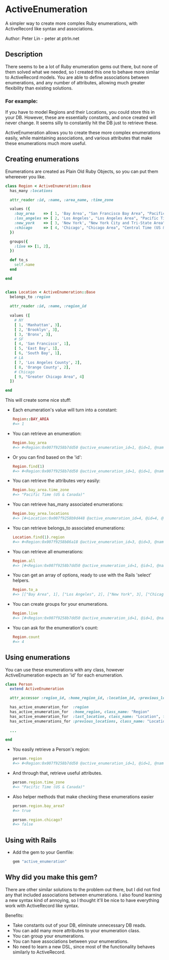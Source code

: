 ActiveEnumeration
=====================

A simpler way to create more complex Ruby enumerations, with ActiveRecord like syntax and associations.

Author: Peter Lin - peter at ptrln.net

## Description

There seems to be a lot of Ruby enumeration gems out there, but none of them solved what we needed, so I created this one to behave more similar to ActiveRecord models. You are able to define associations between enumerations, and any number of attributes, allowing much greater flexibility than existing solutions.

### For example:

If you have to model Regions and their Locations, you could store this in your DB. However, these are essentially constants, and once created will never change. It seems silly to constantly hit the DB just to retrieve these.

ActiveEnumeration allows you to create these more complex enumerations easily, while maintaining associations, and various attributes that make these enumerations much more useful.

## Creating enumerations

Enumerations are created as Plain Old Ruby Objects, so you can put them whereever you like.

``` ruby
class Region < ActiveEnumeration::Base
  has_many :locations

  attr_reader :id, :name, :area_name, :time_zone

  values ({
    :bay_area    => [ 1, 'Bay Area', "San Francisco Bay Area", "Pacific Time (US & Canada)"],
    :los_angeles => [ 2, 'Los Angeles', "Los Angeles Area", "Pacific Time (US & Canada)"],
    :new_york    => [ 3, 'New York', "New York City and Tri-State Area", "Eastern Time (US & Canada)"],
    :chicago     => [ 4, 'Chicago', "Chicago Area", "Central Time (US & Canada)"],
  })

  groups({
    :live => [1, 2],
  })

  def to_s
    self.name
  end

end
```

``` ruby

class Location < ActiveEnumeration::Base
  belongs_to :region
  
  attr_reader :id, :name, :region_id
  
  values ([
    # NY
    [ 1, 'Manhattan', 3],
    [ 2, 'Brooklyn', 3],
    [ 3, 'Bronx', 3],
    # SF
    [ 4, 'San Francisco', 1],
    [ 5, 'East Bay', 1],
    [ 6, 'South Bay', 1],
    # LA
    [ 7, 'Los Angeles County', 2],
    [ 8, 'Orange County', 2],
    # Chicago
    [ 9, "Greater Chicago Area", 4] 
  ])

end

```

This will create some nice stuff:

*   Each enumeration's value will turn into a constant:

    ``` ruby
    Region::BAY_AREA
    #=> 1
    ```

*   You can retrieve an enumeration:

    ``` ruby
    Region.bay_area
    #=> #<Region:0x007f9258b7dd50 @active_enumeration_id=1, @id=1, @name="Bay Area", @area_name="San Francisco Bay Area", @time_zone="Pacific Time (US & Canada)"> 
    ```

*   Or you can find based on the 'id':

    ``` ruby
    Region.find(1)
    #=> #<Region:0x007f9258b7dd50 @active_enumeration_id=1, @id=1, @name="Bay Area", @area_name="San Francisco Bay Area", @time_zone="Pacific Time (US & Canada)"> 
    ```

*   You can retrieve the attributes very easily:

    ``` ruby
    Region.bay_area.time_zone
    #=> "Pacific Time (US & Canada)"
    ```

*   You can retrieve has_many associated enumerations:
    ``` ruby
    Region.bay_area.locations
    #=> [#<Location:0x007f9258b9d448 @active_enumeration_id=4, @id=4, @name="San Francisco", @region_id=1>, #<Location:0x007f9258b9d240 @active_enumeration_id=5, @id=5, @name="East Bay", @region_id=1>, #<Location:0x007f9258b9cf98 @active_enumeration_id=6, @id=6, @name="South Bay", @region_id=1>] 
    ```

*   You can retrieve belongs_to associated enumerations:

    ``` ruby
    Location.find(1).region
    #=> #<Region:0x007f9258b86a18 @active_enumeration_id=3, @id=3, @name="New York", @area_name="New York City and Tri-State Area", @time_zone="Eastern Time (US & Canada)"> 
    ```
    
*   You can retrieve all enumerations:

    ``` ruby
    Region.all
    #=> [#<Region:0x007f9258b7dd50 @active_enumeration_id=1, @id=1, @name="Bay Area", @area_name="San Francisco Bay Area", @time_zone="Pacific Time (US & Canada)">, #<Region:0x007f9258b86db0 @active_enumeration_id=2, @id=2, @name="Los Angeles", @area_name="Los Angeles Area", @time_zone="Pacific Time (US & Canada)">, #<Region:0x007f9258b86a18 @active_enumeration_id=3, @id=3, @name="New York", @area_name="New York City and Tri-State Area", @time_zone="Eastern Time (US & Canada)">, #<Region:0x007f9258b86680 @active_enumeration_id=4, @id=4, @name="Chicago", @area_name="Chicago Area", @time_zone="Central Time (US & Canada)">]
    ```

*   You can get an array of options, ready to use with the Rails 'select' helpers.

    ``` ruby
    Region.to_a
    #=> [["Bay Area", 1], ["Los Angeles", 2], ["New York", 3], ["Chicago", 4]]
    ```

*   You can create groups for your enumerations.

    ``` ruby
    Region.live
    #=> [#<Region:0x007f9258b7dd50 @active_enumeration_id=1, @id=1, @name="Bay Area", @area_name="San Francisco Bay Area", @time_zone="Pacific Time (US & Canada)">, #<Region:0x007f9258b86db0 @active_enumeration_id=2, @id=2, @name="Los Angeles", @area_name="Los Angeles Area", @time_zone="Pacific Time (US & Canada)">]
    ```
*   You can ask for the enumeration's count:

    ``` ruby
    Region.count
    #=> 4
    ```


## Using enumerations

You can use these enumerations with any class, however ActiveEnumeration expects an 'id' for each enumeration.

``` ruby
class Person
  extend ActiveEnumeration

  attr_accessor :region_id, :home_region_id, :location_id, :previous_location_ids

  has_active_enumeration_for  :region
  has_active_enumeration_for  :home_region, class_name: "Region"
  has_active_enumeration_for  :last_location, class_name: "Location", foreign_key: "location_id"
  has_active_enumerations_for :previous_locations, class_name: "Location"
  
  ...

end
```

*   You easily retrieve a Person's region:

    ``` ruby
    person.region
    #=> #<Region:0x007f9258b7dd50 @active_enumeration_id=1, @id=1, @name="Bay Area", @area_name="San Francisco Bay Area", @time_zone="Pacific Time (US & Canada)">
    ```
    
*   And through that, retrieve useful attributes.

    ``` ruby
    person.region.time_zone
    #=> "Pacific Time (US & Canada)"
    ```

*   Also helper methods that make checking these enumerations easier

    ``` ruby
    person.region.bay_area?
    #=> true
    
    person.region.chicago?
    #=> false
    ```

## Using with Rails

*   Add the gem to your Gemfile:

    ``` ruby
    gem "active_enumeration"
    ```

## Why did you make this gem?

There are other similar solutions to the problem out there, but I did not find any that included associations between enumerations. I also found learning a new syntax kind of annoying, so I thought it'll be nice to have everything work with ActiveRecord like syntax.

Benefits:

*   Take constants out of your DB, eliminate unnecessary DB reads.
*   You can add many more attributes to your enumeration class.
*   You can group your enumerations.
*   You can have associations between your enumerations.
*   No need to learn a new DSL, since most of the functionality behaves similarly to ActiveRecord.